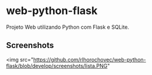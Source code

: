 # web-python-flask
Projeto Web utilizando Python com Flask e SQLite.

## Screenshots
<img src="https://github.com/rlhorochovec/web-python-flask/blob/develop/screenshots/lista.PNG"